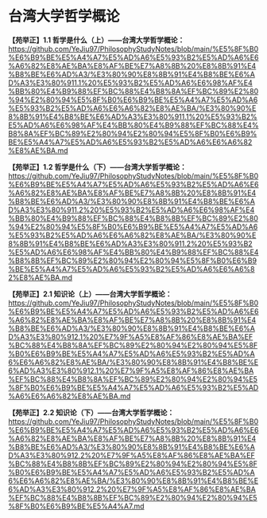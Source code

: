 # 台湾大学哲学概论

**【苑举正】1.1 哲学是什么（上）——台湾大学哲学概论：**
https://github.com/YeJiu97/PhilosophyStudyNotes/blob/main/%E5%8F%B0%E6%B9%BE%E5%A4%A7%E5%AD%A6%E5%93%B2%E5%AD%A6%E6%A6%82%E8%AE%BA%E8%AF%BE%E7%A8%8B%20%E8%8B%91%E4%B8%BE%E6%AD%A3/%E3%80%90%E8%8B%91%E4%B8%BE%E6%AD%A3%E3%80%911.1%20%E5%93%B2%E5%AD%A6%E6%98%AF%E4%BB%80%E4%B9%88%EF%BC%88%E4%B8%8A%EF%BC%89%E2%80%94%E2%80%94%E5%8F%B0%E6%B9%BE%E5%A4%A7%E5%AD%A6%E5%93%B2%E5%AD%A6%E6%A6%82%E8%AE%BA/%E3%80%90%E8%8B%91%E4%B8%BE%E6%AD%A3%E3%80%911.1%20%E5%93%B2%E5%AD%A6%E6%98%AF%E4%BB%80%E4%B9%88%EF%BC%88%E4%B8%8A%EF%BC%89%E2%80%94%E2%80%94%E5%8F%B0%E6%B9%BE%E5%A4%A7%E5%AD%A6%E5%93%B2%E5%AD%A6%E6%A6%82%E8%AE%BA.md

**【苑举正】1.2 哲学是什么（下）——台湾大学哲学概论：**
https://github.com/YeJiu97/PhilosophyStudyNotes/blob/main/%E5%8F%B0%E6%B9%BE%E5%A4%A7%E5%AD%A6%E5%93%B2%E5%AD%A6%E6%A6%82%E8%AE%BA%E8%AF%BE%E7%A8%8B%20%E8%8B%91%E4%B8%BE%E6%AD%A3/%E3%80%90%E8%8B%91%E4%B8%BE%E6%AD%A3%E3%80%911.2%20%E5%93%B2%E5%AD%A6%E6%98%AF%E4%BB%80%E4%B9%88%EF%BC%88%E4%B8%8B%EF%BC%89%E2%80%94%E2%80%94%E5%8F%B0%E6%B9%BE%E5%A4%A7%E5%AD%A6%E5%93%B2%E5%AD%A6%E6%A6%82%E8%AE%BA/%E3%80%90%E8%8B%91%E4%B8%BE%E6%AD%A3%E3%80%911.2%20%E5%93%B2%E5%AD%A6%E6%98%AF%E4%BB%80%E4%B9%88%EF%BC%88%E4%B8%8B%EF%BC%89%E2%80%94%E2%80%94%E5%8F%B0%E6%B9%BE%E5%A4%A7%E5%AD%A6%E5%93%B2%E5%AD%A6%E6%A6%82%E8%AE%BA.md

**【苑举正】2.1 知识论（上）——台湾大学哲学概论：**
https://github.com/YeJiu97/PhilosophyStudyNotes/blob/main/%E5%8F%B0%E6%B9%BE%E5%A4%A7%E5%AD%A6%E5%93%B2%E5%AD%A6%E6%A6%82%E8%AE%BA%E8%AF%BE%E7%A8%8B%20%E8%8B%91%E4%B8%BE%E6%AD%A3/%E3%80%90%E8%8B%91%E4%B8%BE%E6%AD%A3%E3%80%912.1%20%E7%9F%A5%E8%AF%86%E8%AE%BA%EF%BC%88%E4%B8%8A%EF%BC%89%E2%80%94%E2%80%94%E5%8F%B0%E6%B9%BE%E5%A4%A7%E5%AD%A6%E5%93%B2%E5%AD%A6%E6%A6%82%E8%AE%BA/%E3%80%90%E8%8B%91%E4%B8%BE%E6%AD%A3%E3%80%912.1%20%E7%9F%A5%E8%AF%86%E8%AE%BA%EF%BC%88%E4%B8%8A%EF%BC%89%E2%80%94%E2%80%94%E5%8F%B0%E6%B9%BE%E5%A4%A7%E5%AD%A6%E5%93%B2%E5%AD%A6%E6%A6%82%E8%AE%BA.md

**【苑举正】2.2 知识论（下）——台湾大学哲学概论：**
https://github.com/YeJiu97/PhilosophyStudyNotes/blob/main/%E5%8F%B0%E6%B9%BE%E5%A4%A7%E5%AD%A6%E5%93%B2%E5%AD%A6%E6%A6%82%E8%AE%BA%E8%AF%BE%E7%A8%8B%20%E8%8B%91%E4%B8%BE%E6%AD%A3/%E3%80%90%E8%8B%91%E4%B8%BE%E6%AD%A3%E3%80%912.2%20%E7%9F%A5%E8%AF%86%E8%AE%BA%EF%BC%88%E4%B8%8B%EF%BC%89%E2%80%94%E2%80%94%E5%8F%B0%E6%B9%BE%E5%A4%A7%E5%AD%A6%E5%93%B2%E5%AD%A6%E6%A6%82%E8%AE%BA/%E3%80%90%E8%8B%91%E4%B8%BE%E6%AD%A3%E3%80%912.2%20%E7%9F%A5%E8%AF%86%E8%AE%BA%EF%BC%88%E4%B8%8B%EF%BC%89%E2%80%94%E2%80%94%E5%8F%B0%E6%B9%BE%E5%A4%A7.md
